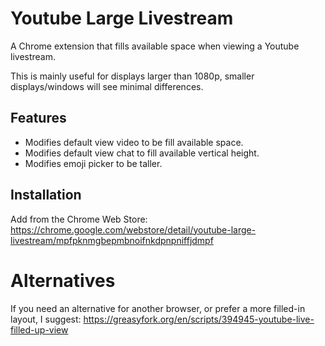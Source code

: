 # Youtube Large Livestream

A Chrome extension that fills available space when viewing a Youtube livestream.

This is mainly useful for displays larger than 1080p, smaller displays/windows will see minimal differences.

## Features

- Modifies default view video to be fill available space.
- Modifies default view chat to fill available vertical height.
- Modifies emoji picker to be taller.

## Installation

Add from the Chrome Web Store: https://chrome.google.com/webstore/detail/youtube-large-livestream/mpfpknmgbepmbnoifnkdpnpniffjdmpf

# Alternatives

If you need an alternative for another browser, or prefer a more filled-in layout, I suggest: https://greasyfork.org/en/scripts/394945-youtube-live-filled-up-view
